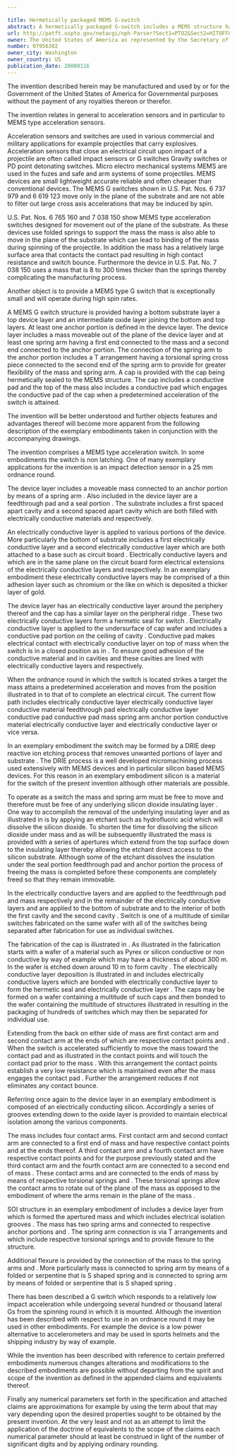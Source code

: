 ```yaml
---

title: Hermetically packaged MEMS G-switch
abstract: A hermetically packaged G-switch includes a MEMS structure having a bottom substrate layer, a top device layer and an intermediate oxide layer. A mass disposed in the top device layer is connected to one, two or three anchor portions using spring arms. One end of a spring arm is connected to the mass and another end to an anchor portion. The connection to the anchor portion includes a T shaped arrangement, which has a torsional spring cross piece connected to the spring arm. A cap containing a conductive pad is hermetically sealed to the MEMS structure. When a predetermined acceleration is attained, the mass makes electrical contact with the conductive pad to close the G-switch.
url: http://patft.uspto.gov/netacgi/nph-Parser?Sect1=PTO2&Sect2=HITOFF&p=1&u=%2Fnetahtml%2FPTO%2Fsearch-adv.htm&r=1&f=G&l=50&d=PALL&S1=07956302&OS=07956302&RS=07956302
owner: The United States of America as represented by the Secretary of the Navy
number: 07956302
owner_city: Washington
owner_country: US
publication_date: 20080116
---
```

The invention described herein may be manufactured and used by or for the Government of the United States of America for Governmental purposes without the payment of any royalties thereon or therefor.

The invention relates in general to acceleration sensors and in particular to MEMS type acceleration sensors.

Acceleration sensors and switches are used in various commercial and military applications for example projectiles that carry explosives. Acceleration sensors that close an electrical circuit upon impact of a projectile are often called impact sensors or G switches Gravity switches or PD point detonating switches. Micro electro mechanical systems MEMS are used in the fuzes and safe and arm systems of some projectiles. MEMS devices are small lightweight accurate reliable and often cheaper than conventional devices. The MEMS G switches shown in U.S. Pat. Nos. 6 737 979 and 6 619 123 move only in the plane of the substrate and are not able to filter out large cross axis accelerations that may be induced by spin.

U.S. Pat. Nos. 6 765 160 and 7 038 150 show MEMS type acceleration switches designed for movement out of the plane of the substrate. As these devices use folded springs to support the mass the mass is also able to move in the plane of the substrate which can lead to binding of the mass during spinning of the projectile. In addition the mass has a relatively large surface area that contacts the contact pad resulting in high contact resistance and switch bounce. Furthermore the device in U.S. Pat. No. 7 038 150 uses a mass that is 8 to 300 times thicker than the springs thereby complicating the manufacturing process.

Another object is to provide a MEMS type G switch that is exceptionally small and will operate during high spin rates.

A MEMS G switch structure is provided having a bottom substrate layer a top device layer and an intermediate oxide layer joining the bottom and top layers. At least one anchor portion is defined in the device layer. The device layer includes a mass moveable out of the plane of the device layer and at least one spring arm having a first end connected to the mass and a second end connected to the anchor portion. The connection of the spring arm to the anchor portion includes a T arrangement having a torsional spring cross piece connected to the second end of the spring arm to provide for greater flexibility of the mass and spring arm. A cap is provided with the cap being hermetically sealed to the MEMS structure. The cap includes a conductive pad and the top of the mass also includes a conductive pad which engages the conductive pad of the cap when a predetermined acceleration of the switch is attained.

The invention will be better understood and further objects features and advantages thereof will become more apparent from the following description of the exemplary embodiments taken in conjunction with the accompanying drawings.

The invention comprises a MEMS type acceleration switch. In some embodiments the switch is non latching. One of many exemplary applications for the invention is an impact detection sensor in a 25 mm ordnance round.

The device layer includes a moveable mass connected to an anchor portion by means of a spring arm . Also included in the device layer are a feedthrough pad and a seal portion . The substrate includes a first spaced apart cavity and a second spaced apart cavity which are both filled with electrically conductive materials and respectively.

An electrically conductive layer is applied to various portions of the device. More particularly the bottom of substrate includes a first electrically conductive layer and a second electrically conductive layer which are both attached to a base such as circuit board . Electrically conductive layers and which are in the same plane on the circuit board form electrical extensions of the electrically conductive layers and respectively. In an exemplary embodiment these electrically conductive layers may be comprised of a thin adhesion layer such as chromium or the like on which is deposited a thicker layer of gold.

The device layer has an electrically conductive layer around the periphery thereof and the cap has a similar layer on the peripheral ridge . These two electrically conductive layers form a hermetic seal for switch . Electrically conductive layer is applied to the undersurface of cap wafer and includes a conductive pad portion on the ceiling of cavity . Conductive pad makes electrical contact with electrically conductive layer on top of mass when the switch is in a closed position as in . To ensure good adhesion of the conductive material and in cavities and these cavities are lined with electrically conductive layers and respectively.

When the ordnance round in which the switch is located strikes a target the mass attains a predetermined acceleration and moves from the position illustrated in to that of to complete an electrical circuit. The current flow path includes electrically conductive layer electrically conductive layer conductive material feedthrough pad electrically conductive layer conductive pad conductive pad mass spring arm anchor portion conductive material electrically conductive layer and electrically conductive layer or vice versa.

In an exemplary embodiment the switch may be formed by a DRIE deep reactive ion etching process that removes unwanted portions of layer and substrate . The DRIE process is a well developed micromachining process used extensively with MEMS devices and in particular silicon based MEMS devices. For this reason in an exemplary embodiment silicon is a material for the switch of the present invention although other materials are possible.

To operate as a switch the mass and spring arm must be free to move and therefore must be free of any underlying silicon dioxide insulating layer . One way to accomplish the removal of the underlying insulating layer and as illustrated in is by applying an etchant such as hydrofluoric acid which will dissolve the silicon dioxide. To shorten the time for dissolving the silicon dioxide under mass and as will be subsequently illustrated the mass is provided with a series of apertures which extend from the top surface down to the insulating layer thereby allowing the etchant direct access to the silicon substrate. Although some of the etchant dissolves the insulation under the seal portion feedthrough pad and anchor portion the process of freeing the mass is completed before these components are completely freed so that they remain immovable.

In the electrically conductive layers and are applied to the feedthrough pad and mass respectively and in the remainder of the electrically conductive layers and are applied to the bottom of substrate and to the interior of both the first cavity and the second cavity . Switch is one of a multitude of similar switches fabricated on the same wafer with all of the switches being separated after fabrication for use as individual switches.

The fabrication of the cap is illustrated in . As illustrated in the fabrication starts with a wafer of a material such as Pyrex or silicon conductive or non conductive by way of example which may have a thickness of about 300 m. In the wafer is etched down around 10 m to form cavity . The electrically conductive layer deposition is illustrated in and includes electrically conductive layers which are bonded with electrically conductive layer to form the hermetic seal and electrically conductive layer . The caps may be formed on a wafer containing a multitude of such caps and then bonded to the wafer containing the multitude of structures illustrated in resulting in the packaging of hundreds of switches which may then be separated for individual use.

Extending from the back on either side of mass are first contact arm and second contact arm at the ends of which are respective contact points and . When the switch is accelerated sufficiently to move the mass toward the contact pad and as illustrated in the contact points and will touch the contact pad prior to the mass . With this arrangement the contact points establish a very low resistance which is maintained even after the mass engages the contact pad . Further the arrangement reduces if not eliminates any contact bounce.

Referring once again to the device layer in an exemplary embodiment is composed of an electrically conducting silicon. Accordingly a series of grooves extending down to the oxide layer is provided to maintain electrical isolation among the various components.

The mass includes four contact arms. First contact arm and second contact arm are connected to a first end of mass and have respective contact points and at the ends thereof. A third contact arm and a fourth contact arm have respective contact points and for the purpose previously stated and the third contact arm and the fourth contact arm are connected to a second end of mass . These contact arms and are connected to the ends of mass by means of respective torsional springs and . These torsional springs allow the contact arms to rotate out of the plane of the mass as opposed to the embodiment of where the arms remain in the plane of the mass .

SOI structure in an exemplary embodiment of includes a device layer from which is formed the apertured mass and which includes electrical isolation grooves . The mass has two spring arms and connected to respective anchor portions and . The spring arm connection is via T arrangements and which include respective torsional springs and to provide flexure to the structure.

Additional flexure is provided by the connection of the mass to the spring arms and . More particularly mass is connected to spring arm by means of a folded or serpentine that is S shaped spring and is connected to spring arm by means of folded or serpentine that is S shaped spring .

There has been described a G switch which responds to a relatively low impact acceleration while undergoing several hundred or thousand lateral Gs from the spinning round in which it is mounted. Although the invention has been described with respect to use in an ordnance round it may be used in other embodiments. For example the device is a low power alternative to accelerometers and may be used in sports helmets and the shipping industry by way of example.

While the invention has been described with reference to certain preferred embodiments numerous changes alterations and modifications to the described embodiments are possible without departing from the spirit and scope of the invention as defined in the appended claims and equivalents thereof.

Finally any numerical parameters set forth in the specification and attached claims are approximations for example by using the term about that may vary depending upon the desired properties sought to be obtained by the present invention. At the very least and not as an attempt to limit the application of the doctrine of equivalents to the scope of the claims each numerical parameter should at least be construed in light of the number of significant digits and by applying ordinary rounding.

